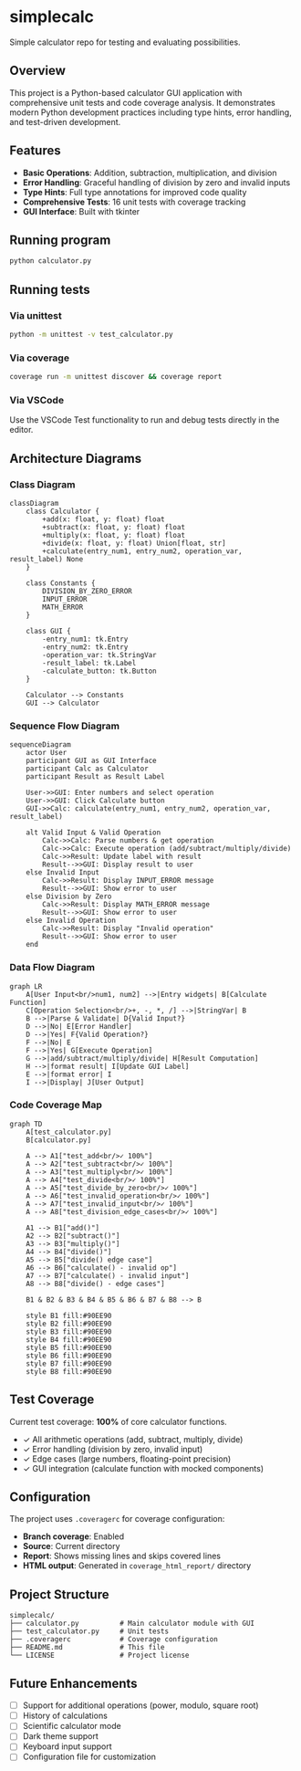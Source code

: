 # simplecalc

Simple calculator repo for testing and evaluating possibilities.

## Overview

This project is a Python-based calculator GUI application with comprehensive unit tests and code coverage analysis. It demonstrates modern Python development practices including type hints, error handling, and test-driven development.

## Features

- **Basic Operations**: Addition, subtraction, multiplication, and division
- **Error Handling**: Graceful handling of division by zero and invalid inputs
- **Type Hints**: Full type annotations for improved code quality
- **Comprehensive Tests**: 16 unit tests with coverage tracking
- **GUI Interface**: Built with tkinter

## Running program

```bash
python calculator.py
```

## Running tests

### Via unittest

```bash
python -m unittest -v test_calculator.py
```

### Via coverage

```bash
coverage run -m unittest discover && coverage report
```

### Via VSCode

Use the VSCode Test functionality to run and debug tests directly in the editor.

## Architecture Diagrams

### Class Diagram

```mermaid
classDiagram
    class Calculator {
        +add(x: float, y: float) float
        +subtract(x: float, y: float) float
        +multiply(x: float, y: float) float
        +divide(x: float, y: float) Union[float, str]
        +calculate(entry_num1, entry_num2, operation_var, result_label) None
    }
    
    class Constants {
        DIVISION_BY_ZERO_ERROR
        INPUT_ERROR
        MATH_ERROR
    }
    
    class GUI {
        -entry_num1: tk.Entry
        -entry_num2: tk.Entry
        -operation_var: tk.StringVar
        -result_label: tk.Label
        -calculate_button: tk.Button
    }
    
    Calculator --> Constants
    GUI --> Calculator
```

### Sequence Flow Diagram

```mermaid
sequenceDiagram
    actor User
    participant GUI as GUI Interface
    participant Calc as Calculator
    participant Result as Result Label
    
    User->>GUI: Enter numbers and select operation
    User->>GUI: Click Calculate button
    GUI->>Calc: calculate(entry_num1, entry_num2, operation_var, result_label)
    
    alt Valid Input & Valid Operation
        Calc->>Calc: Parse numbers & get operation
        Calc->>Calc: Execute operation (add/subtract/multiply/divide)
        Calc->>Result: Update label with result
        Result-->>GUI: Display result to user
    else Invalid Input
        Calc->>Result: Display INPUT_ERROR message
        Result-->>GUI: Show error to user
    else Division by Zero
        Calc->>Result: Display MATH_ERROR message
        Result-->>GUI: Show error to user
    else Invalid Operation
        Calc->>Result: Display "Invalid operation"
        Result-->>GUI: Show error to user
    end
```

### Data Flow Diagram

```mermaid
graph LR
    A[User Input<br/>num1, num2] -->|Entry widgets| B[Calculate Function]
    C[Operation Selection<br/>+, -, *, /] -->|StringVar| B
    B -->|Parse & Validate| D{Valid Input?}
    D -->|No| E[Error Handler]
    D -->|Yes| F{Valid Operation?}
    F -->|No| E
    F -->|Yes| G[Execute Operation]
    G -->|add/subtract/multiply/divide| H[Result Computation]
    H -->|format result| I[Update GUI Label]
    E -->|format error| I
    I -->|Display| J[User Output]
```

### Code Coverage Map

```mermaid
graph TD
    A[test_calculator.py]
    B[calculator.py]
    
    A --> A1["test_add<br/>✓ 100%"]
    A --> A2["test_subtract<br/>✓ 100%"]
    A --> A3["test_multiply<br/>✓ 100%"]
    A --> A4["test_divide<br/>✓ 100%"]
    A --> A5["test_divide_by_zero<br/>✓ 100%"]
    A --> A6["test_invalid_operation<br/>✓ 100%"]
    A --> A7["test_invalid_input<br/>✓ 100%"]
    A --> A8["test_division_edge_cases<br/>✓ 100%"]
    
    A1 --> B1["add()"]
    A2 --> B2["subtract()"]
    A3 --> B3["multiply()"]
    A4 --> B4["divide()"]
    A5 --> B5["divide() edge case"]
    A6 --> B6["calculate() - invalid op"]
    A7 --> B7["calculate() - invalid input"]
    A8 --> B8["divide() - edge cases"]
    
    B1 & B2 & B3 & B4 & B5 & B6 & B7 & B8 --> B
    
    style B1 fill:#90EE90
    style B2 fill:#90EE90
    style B3 fill:#90EE90
    style B4 fill:#90EE90
    style B5 fill:#90EE90
    style B6 fill:#90EE90
    style B7 fill:#90EE90
    style B8 fill:#90EE90
```

## Test Coverage

Current test coverage: **100%** of core calculator functions.

- ✓ All arithmetic operations (add, subtract, multiply, divide)
- ✓ Error handling (division by zero, invalid input)
- ✓ Edge cases (large numbers, floating-point precision)
- ✓ GUI integration (calculate function with mocked components)

## Configuration

The project uses `.coveragerc` for coverage configuration:

- **Branch coverage**: Enabled
- **Source**: Current directory
- **Report**: Shows missing lines and skips covered lines
- **HTML output**: Generated in `coverage_html_report/` directory

## Project Structure

```text
simplecalc/
├── calculator.py          # Main calculator module with GUI
├── test_calculator.py     # Unit tests
├── .coveragerc            # Coverage configuration
├── README.md              # This file
└── LICENSE                # Project license
```

## Future Enhancements

- [ ] Support for additional operations (power, modulo, square root)
- [ ] History of calculations
- [ ] Scientific calculator mode
- [ ] Dark theme support
- [ ] Keyboard input support
- [ ] Configuration file for customization

